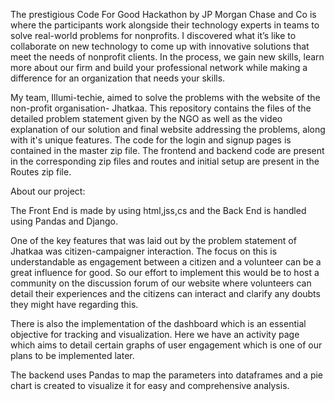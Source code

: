 The prestigious Code For Good Hackathon by JP Morgan Chase and Co is where the participants work alongside their technology experts in teams to solve real-world problems for nonprofits. I discovered what it’s like to collaborate on new technology to come up with innovative solutions that meet the needs of nonprofit clients. In the process, we gain new skills, learn more about our firm and build your professional network while making a difference for an organization that needs your skills. 


My team, Illumi-techie, aimed to solve the problems with the website of the non-profit organisation- Jhatkaa. This repository contains the files of the detailed problem statement given by the NGO as well as the video explanation of our solution and final website addressing the problems, along with it's unique features.
The code for the login and signup pages is contained in the master zip file. The frontend and backend code are present in the corresponding zip files and routes and initial setup are present in the Routes zip file.

About our project:

The Front End is made by using html,jss,cs and the Back End is handled using Pandas and Django.

One of the key features that was laid out by the problem statement of Jhatkaa was citizen-campaigner interaction. 
The focus on this is understandable as engagement between a citizen and a volunteer can be a great influence for good. So our effort to implement this would be to host a community on the discussion forum of our website where volunteers can detail their experiences and the citizens can interact and clarify any doubts they might have regarding this.

There is also the implementation of the dashboard which is an essential objective for tracking and visualization. Here we have an activity page which aims to detail certain graphs of user engagement which is one of our  plans to be implemented later.

The backend uses Pandas to map the parameters into dataframes and a pie chart is created to visualize it for easy and comprehensive analysis.



